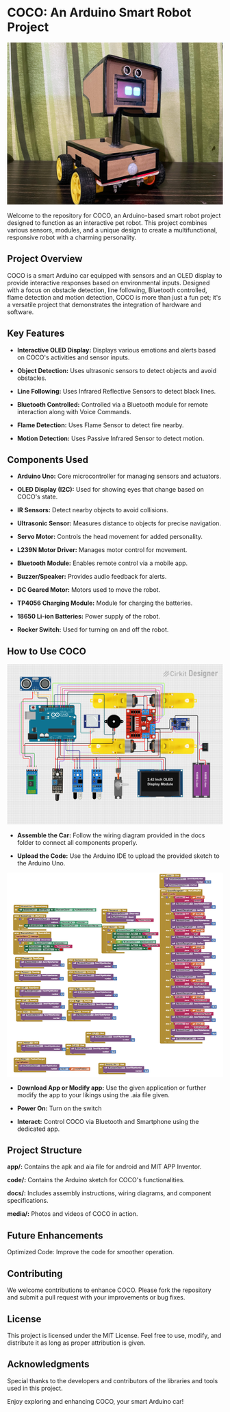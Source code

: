 # COCO: An Arduino Smart Robot Project

![COCO: An Arduino Smart Robot Project](media/coco-front.jpg)

Welcome to the repository for COCO, an Arduino-based smart robot project designed to function as an interactive pet robot. This project combines various sensors, modules, and a unique design to create a multifunctional, responsive robot with a charming personality.

## Project Overview

COCO is a smart Arduino car equipped with sensors and an OLED display to provide interactive responses based on environmental inputs. Designed with a focus on obstacle detection, line following, Bluetooth controlled, flame detection and motion detection, COCO is more than just a fun pet; it's a versatile project that demonstrates the integration of hardware and software.

## Key Features

- **Interactive OLED Display:** Displays various emotions and alerts based on COCO's activities and sensor inputs.

- **Object Detection:** Uses ultrasonic sensors to detect objects and avoid obstacles.

- **Line Following:** Uses Infrared Reflective Sensors to detect black lines.

- **Bluetooth Controlled:** Controlled via a Bluetooth module for remote interaction along with Voice Commands.

- **Flame Detection:** Uses Flame Sensor to detect fire nearby.

- **Motion Detection:** Uses Passive Infrared Sensor to detect motion.

## Components Used

- **Arduino Uno:** Core microcontroller for managing sensors and actuators.

- **OLED Display (I2C):** Used for showing eyes that change based on COCO's state.

- **IR Sensors:** Detect nearby objects to avoid collisions.

- **Ultrasonic Sensor:** Measures distance to objects for precise navigation.

- **Servo Motor:** Controls the head movement for added personality.

- **L239N Motor Driver:** Manages motor control for movement.

- **Bluetooth Module:** Enables remote control via a mobile app.

- **Buzzer/Speaker:** Provides audio feedback for alerts.

- **DC Geared Motor:** Motors used to move the robot.

- **TP4056 Charging Module:** Module for charging the batteries.

- **18650 Li-ion Batteries:** Power supply of the robot.

- **Rocker Switch:** Used for turning on and off the robot.

## How to Use COCO

![Wiring Diagram](docs/coco_wiring_diagram.png)
- **Assemble the Car:** Follow the wiring diagram provided in the docs folder to connect all components properly.

- **Upload the Code:** Use the Arduino IDE to upload the provided sketch to the Arduino Uno.

![Codeblock](docs/coco_codeblock.png)
- **Download App or Modify app:** Use the given application or further modify the app to your likings using the .aia file given.

- **Power On:** Turn on the switch

- **Interact:** Control COCO via Bluetooth and Smartphone using the dedicated app.

## Project Structure

**app/:** Contains the apk and aia file for android and MIT APP Inventor.

**code/:** Contains the Arduino sketch for COCO's functionalities.

**docs/:**  Includes assembly instructions, wiring diagrams, and component specifications.

**media/:** Photos and videos of COCO in action.

## Future Enhancements

Optimized Code: Improve the code for smoother operation.

## Contributing

We welcome contributions to enhance COCO. Please fork the repository and submit a pull request with your improvements or bug fixes.

## License

This project is licensed under the MIT License. Feel free to use, modify, and distribute it as long as proper attribution is given.

## Acknowledgments

Special thanks to the developers and contributors of the libraries and tools used in this project.

Enjoy exploring and enhancing COCO, your smart Arduino car!
